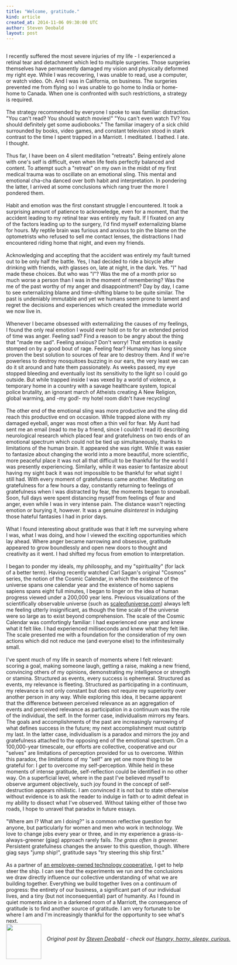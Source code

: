```yaml
---
title: "Welcome, gratitude."
kind: article
created_at: 2014-11-06 09:30:00 UTC
author: Steven Deobald
layout: post
---
```

<div dir="ltr" style="text-align: left;" trbidi="on"><br />I recently suffered the most severe injuries of my life - I experienced a retinal tear and detachment which led to multiple surgeries. Those surgeries themselves have permanently damaged my vision and physically deformed my right eye. While I was recovering, I was unable to read, use a computer, or watch video. Oh. And I was in California, on business. The surgeries prevented me from flying so I was unable to go home to India or home-home to Canada. When one is confronted with such restrictions, a strategy is required.<br /><br />The strategy recommended by everyone I spoke to was familiar: distraction. "You can't read? You should watch movies!" "You can't even watch TV? You should definitely get some audiobooks." The familiar imagery of a sick child surrounded by books, video games, and constant television stood in stark contrast to the time I spent trapped in a Marriott. I meditated. I bathed. I ate. I thought.<br /><br />Thus far, I have been on 4 silent meditation "retreats". Being entirely alone with one's self is difficult, even when life feels perfectly balanced and content. To attempt such a "retreat" on my own in the midst of my first medical trauma was to oscillate on an emotional sling. This mental and emotional cha-cha danced over both habit and interpretation. In pondering the latter, I arrived at some conclusions which rang truer the more I pondered them.<br /><br />Habit and emotion was the first constant struggle I encountered. It took a surprising amount of patience to acknowledge, even for a moment, that the accident leading to my retinal tear was entirely my fault. If I fixated on any of the factors leading up to the surgery, I'd find myself externalizing blame for hours. My reptile brain was furious and anxious to pin the blame on the optometrists who refused to sell me contact lenses, the distractions I had encountered riding home that night, and even my friends.<br /><br />Acknowledging and accepting that the accident was entirely my fault turned out to be only half the battle. Yes, I had decided to ride a bicycle after drinking with friends, with glasses on, late at night, in the dark. Yes. "I" had made these choices. But who was "I"? Was the me of a month prior so much worse a person than I was in the moment of remembering? Was the me of the past worthy of my anger and disappointment? Day by day, I came to see externalizing blame and time-shifting blame to be quite similar. The past is undeniably immutable and yet we humans seem prone to lament and regret the decisions and experiences which created the immediate world we now live in.<br /><br />Whenever I became obsessed with externalizing the causes of my feelings, I found the only real emotion I would ever hold on to for an extended period of time was anger. Feeling sad? Find a reason to be angry about the thing that "made me sad". Feeling anxious? Don't worry! That emotion is easily stomped on by a good bout of rage. Feeling fear? Humanity has long since proven the best solution to sources of fear are to destroy them. And if we're powerless to destroy mosquitoes buzzing in our ears, the very least we can do it sit around and hate them passionately. As weeks passed, my eye stopped bleeding and eventually lost its sensitivity to the light so I could go outside. But while trapped inside I was vexed by a world of violence, a temporary home in a country with a savage healthcare system, topical police brutality, an ignorant march of Atheists creating A New Religion, global warming, and -my god!- my hotel room didn't have recycling!<br /><br />The other end of the emotional sling was more productive and the sling did reach this productive end on occasion. While trapped alone with my damaged eyeball, anger was most often a thin veil for fear. My Aunt had sent me an email (read to me by a friend, since I couldn't read it) describing neurological research which placed fear and gratefulness on two ends of an emotional spectrum which could not be tied up simultaneously, thanks to limitations of the human brain. It appeared she was right. While it was easier to fantasize about changing the world into a more beautiful, more scientific, more peaceful place it was not all that difficult to be thankful for the world I was presently experiencing. Similarly, while it was easier to fantasize about having my sight back it was not impossible to be thankful for what sight I still had. With every moment of gratefulness came another. Meditating on gratefulness for a few hours a day, constantly returning to feelings of gratefulness when I was distracted by fear, the moments began to snowball. Soon, full days were spent distancing myself from feelings of fear and anger, even while I was in very intense pain. The distance wasn't rejecting emotion or burying it, however. It was a genuine <i>disinterest</i> in indulging those hateful fantasies I had in prior days.<br /><br />What I found interesting about gratitude was that it left me surveying where I was, what I was doing, and how I viewed the exciting opportunities which lay ahead. Where anger became narrowing and obsessive, gratitude appeared to grow boundlessly and open new doors to thought and creativity as it went. I had shifted my focus from emotion to interpretation.<br /><br />I began to ponder my ideals, my philosophy, and my "spirituality" (for lack of a better term). Having recently watched Carl Sagan's original "Cosmos" series, the notion of the Cosmic Calendar, in which the existence of the universe spans one calendar year and the existence of homo sapiens sapiens spans eight full minutes, I began to linger on the idea of human progress viewed under a 200,000 year lens. Previous visualizations of the scientifically observable universe (such as <a href="http://scaleofuniverse.com/">scaleofuniverse.com</a>) always left me feeling utterly insignificant, as though the time scale of the universe were so large as to exist beyond comprehension. The scale of the Cosmic Calendar was comfortingly familiar: I had experienced one year and knew what it felt like. I had experienced milliseconds and knew what they felt like. The scale presented me with a foundation for the consideration of my own actions which did not reduce me (and everyone else) to the infinitesimally small.<br /><br />I've spent much of my life in search of moments where I felt relevant: scoring a goal, making someone laugh, getting a raise, making a new friend, convincing others of my opinions, demonstrating my intelligence or strength or stamina. Structured as events, every success is ephemeral. Structured as events, my relevance is fleeting. Structured as participating in a continuum, my relevance is not only constant but does not require my superiority over another person in any way. While exploring this idea, it became apparent that the difference between perceived relevance as an aggregation of events and perceived relevance as participation in a continuum was the role of the individual, the self. In the former case, individualism mirrors my fears. The goals and accomplishments of the past are increasingly narrowing of what defines success in the future; my next accomplishment must outstrip my last. In the latter case, individualism is a paradox and mirrors the joy and gratefulness attached to the opposing end of the emotional spectrum. On a 100,000-year timescale, our efforts are collective, cooperative and our "selves" are limitations of perception provided for us to overcome. Within this paradox, the limitations of my "self" are yet one more thing to be grateful for: I <i>get</i> to overcome my self-perception. While held in these moments of intense gratitude, self-reflection could be identified in no other way. On a superficial level, where in the past I've believed myself to observe argument objectively, such joy found in the concept of self-destruction appears nihilistic. I am convinced it is not but to state otherwise without evidence is to ask the reader to indulge in faith or to admit defeat in my ability to dissect what I've observed. Without taking either of those two roads, I hope to unravel that paradox in future essays.<br /><br />"Where am I? What am I doing?" is a common reflective question for anyone, but particularly for women and men who work in technology. We love to change jobs every year or three, and in my experience a grass-is-always-greener (giag) approach rarely fails. <i>The grass often is greener.</i> Persistent gratefulness changes the answer to this question, though. Where giag says "jump ship!", gratitude says "try steering this ship first."<br /><br />As a partner of <a href="http://www.nilenso.com/" target="_blank">an employee-owned technology cooperative</a>, I get to help steer the ship. I can see that the experiments we run and the conclusions we draw directly influence our collective understanding of what we are building together. Everything we build together lives on a continuum of progress: the entirety of our business, a significant part of our individual lives, and a tiny (but not inconsequential) part of humanity. As I found in quiet moments alone in a darkened room of a Marriott, the consequence of gratitude is to find another source of gratitude. I am very fortunate to be where I am and I'm increasingly thankful for the opportunity to see what's next.</div><div class="author">
  <img src="http://nilenso.com/images/people/steven-200.png" style="width: 96px; height: 96;">
  <span style="position: absolute; padding: 32px 15px;">
    <i>Original post by <a href="http://twitter.com/deobald">Steven Deobald</a> - check out <a href="http://blog.deobald.ca/">Hungry, horny, sleepy, curious.</a></i>
  </span>
</div>
